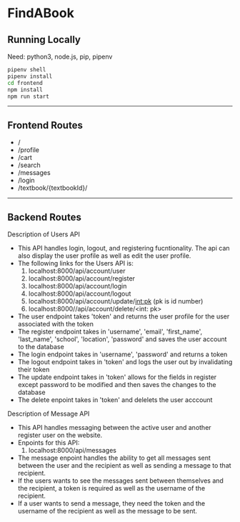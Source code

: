 # FindABook

## Running Locally

Need: python3, node.js, pip, pipenv

```bash
pipenv shell
pipenv install
cd frontend
npm install
npm run start
```

---

## Frontend Routes

- /
- /profile
- /cart
- /search
- /messages
- /login
- /textbook/{textbookId}/

---

## Backend Routes

Description of Users API
- This API handles login, logout, and registering fucntionality. The api can also display the user profile as well as edit the user profile.
- The following links for the Users API is: 
  1. localhost:8000/api/account/user
  2. localhost:8000/api/account/register
  3. localhost:8000/api/account/login
  4. localhost:8000/api/account/logout
  5. localhost:8000/api/account/update/<int:pk> (pk is id number)
  6. localhost:8000//api/account/delete/<int: pk>
- The user endpoint takes 'token' and returns the user profile for the user associated with the token
- The register endpoint takes in 'username', 'email', 'first_name', 'last_name', 'school', 'location', 'password' and saves the user account to the database
- The login endpoint takes in 'username', 'password' and returns a token
- The logout endpoint takes in 'token' and logs the user out by invalidating their token
- The update endpoint takes in 'token' allows for the fields in register except password to be modified and then saves the changes to the database
- The delete enpoint takes in 'token' and delelets the user acccount

Description of Message API
- This API handles messaging between the active user and another register user on the website. 
- Enpoints for this API:
  1. localhost:8000/api/messages
- The message enpoint handles the ability to get all messages sent between the user and the recipient as well as sending a message to that recipient. 
- If the users wants to see the messages sent between themselves and the recipient, a token is required as well as the username of the recipient.
- If a user wants to send a message, they need the token and the username of the recipient as well as the message to be sent.
